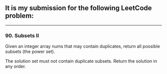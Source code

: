 ## It is my submission for the following LeetCode problem:

---

### 90. Subsets II

Given an integer array nums that may contain duplicates, return all possible subsets (the power set).

The solution set must not contain duplicate subsets. Return the solution in any order.
